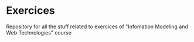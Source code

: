 # Exercices
Repository for all the stuff related to exercices of "Infomation Modeling and Web Technologies" course
